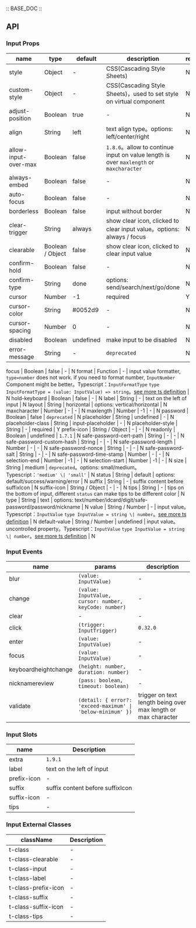 :: BASE_DOC ::

## API

### Input Props

name | type | default | description | required
-- | -- | -- | -- | --
style | Object | - | CSS(Cascading Style Sheets) | N
custom-style | Object | - | CSS(Cascading Style Sheets)，used to set style on virtual component | N
adjust-position | Boolean | true | \- | N
align | String | left | text align type。options: left/center/right | N
allow-input-over-max | Boolean | false | `1.8.6`。allow to continue input on value length is over `maxlength` or `maxcharacter` | N
always-embed | Boolean | false | \- | N
auto-focus | Boolean | false | \- | N
borderless | Boolean | false | input without border | N
clear-trigger | String | always | show clear icon, clicked to clear input value。options: always / focus | N
clearable | Boolean / Object | false | show clear icon, clicked to clear input value | N
confirm-hold | Boolean | false | \- | N
confirm-type | String | done | options: send/search/next/go/done | N
cursor | Number | -1 | required | Y
cursor-color | String | #0052d9 | \- | N
cursor-spacing | Number | 0 | \- | N
disabled | Boolean | undefined | make input to be disabled | N
error-message | String | - | `deprecated` | N

focus | Boolean | false | \- | N
format | Function | - | input value formatter, `type=number` does not work. if you need to format number, `InputNumber` Component might be better。Typescript：`InputFormatType` `type InputFormatType = (value: InputValue) => string`。[see more ts definition](https://github.com/Tencent/tdesign-miniprogram/blob/develop/packages/components/input/type.ts) | N
hold-keyboard | Boolean | false | \- | N
label | String | - | text on the left of input | N
layout | String | horizontal | options: vertical/horizontal | N
maxcharacter | Number | - | \- | N
maxlength | Number | -1 | \- | N
password | Boolean | false | `deprecated` | N
placeholder | String | undefined | \- | N
placeholder-class | String | input-placeholder | \- | N
placeholder-style | String | - | required | Y
prefix-icon | String / Object | - | \- | N
readonly | Boolean | undefined | `1.7.1` | N
safe-password-cert-path | String | - | \- | N
safe-password-custom-hash | String | - | \- | N
safe-password-length | Number | - | \- | N
safe-password-nonce | String | - | \- | N
safe-password-salt | String | - | \- | N
safe-password-time-stamp | Number | - | \- | N
selection-end | Number | -1 | \- | N
selection-start | Number | -1 | \- | N
size | String | medium | `deprecated`。options: small/medium。Typescript：`'medium' \| 'small'` | N
status | String | default | options: default/success/warning/error | N
suffix | String | - | suffix content before suffixIcon | N
suffix-icon | String / Object | - | \- | N
tips | String | - | tips on the bottom of input, different `status` can make tips to be different color | N
type | String | text | options: text/number/idcard/digit/safe-password/password/nickname | N
value | String / Number | - | input value。Typescript：`InputValue` `type InputValue = string \| number`。[see more ts definition](https://github.com/Tencent/tdesign-miniprogram/blob/develop/packages/components/input/type.ts) | N
default-value | String / Number | undefined | input value。uncontrolled property。Typescript：`InputValue` `type InputValue = string \| number`。[see more ts definition](https://github.com/Tencent/tdesign-miniprogram/blob/develop/packages/components/input/type.ts) | N

### Input Events

name | params | description
-- | -- | --
blur | `(value: InputValue)` | \-
change | `(value: InputValue, cursor: number, keyCode: number)` | \-
clear | \- | \-
click | `(trigger: InputTrigger)` | `0.32.0`
enter | `(value: InputValue)` | \-
focus | `(value: InputValue)` | \-
keyboardheightchange | `(height: number, duration: number)` | \-
nicknamereview | `(pass: boolean, timeout: boolean)` | \-
validate | `(detail: { error?: 'exceed-maximum' \| 'below-minimum' })` | trigger on text length being over max length or max character

### Input Slots

name | Description
-- | --
extra | `1.9.1`
label | text on the left of input
prefix-icon | \-
suffix | suffix content before suffixIcon
suffix-icon | \-
tips | \-

### Input External Classes

className | Description
-- | --
t-class | \-
t-class-clearable | \-
t-class-input | \-
t-class-label | \-
t-class-prefix-icon | \-
t-class-suffix | \-
t-class-suffix-icon | \-
t-class-tips | \-
